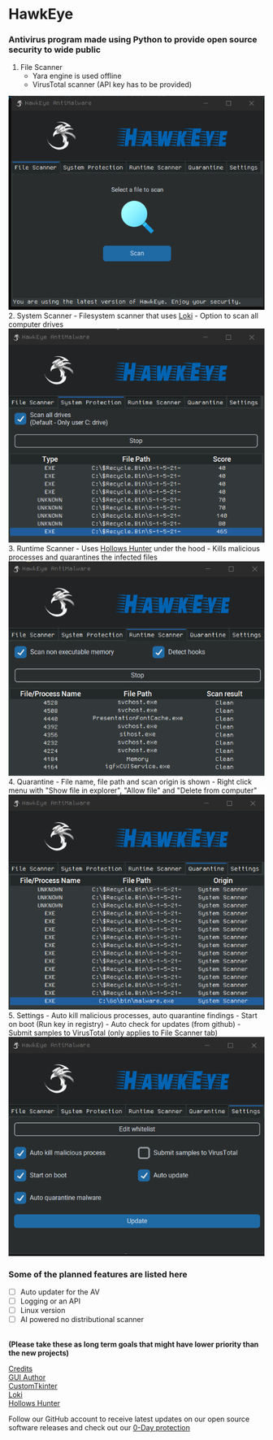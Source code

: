 # HawkEye

### Antivirus program made using Python to provide open source security to wide public<br>

1. File Scanner
   - Yara engine is used offline
   - VirusTotal scanner (API key has to be provided)
<img src='screens/filescanner.png'>
2. System Scanner
   - Filesystem scanner that uses <a href='https://github.com/Neo23x0/Loki'>Loki</a>
   - Option to scan all computer drives
<img src='screens/systemprotection.png'>
3. Runtime Scanner
   - Uses <a href='https://github.com/hasherezade/hollows_hunter'>Hollows Hunter</a> under the hood
   - Kills malicious processes and quarantines the infected files
<img src='screens/runtimescanner.png'>
4. Quarantine
   - File name, file path and scan origin is shown
   - Right click menu with "Show file in explorer", "Allow file" and "Delete from computer"
<img src='screens/quarantine.png'>
5. Settings
   - Auto kill malicious processes, auto quarantine findings
   - Start on boot (Run key in registry)
   - Auto check for updates (from github)
   - Submit samples to VirusTotal (only applies to File Scanner tab)
<img src='screens/settings.png'>

### Some of the planned features are listed here
- [ ] Auto updater for the AV
- [ ] Logging or an API
- [ ] Linux version
- [ ] AI powered no distributional scanner
<br>
<b>(Please take these as long term goals that might have lower priority than the new projects)</b><br>

<u>Credits</u><br>
<a href='https://github.com/orgs/DivineSoftware/people/CroatianApoxyomenos'>GUI Author</a><br>
<a href='https://github.com/TomSchimansky/CustomTkinter'>CustomTkinter</a><br>
<a href='https://github.com/Neo23x0/Loki'>Loki</a><br>
<a href='https://github.com/hasherezade/hollows_hunter'>Hollows Hunter</a><br>

Follow our GitHub account to receive latest updates on our open source software releases and check out our <a href='https://thedivine.one/products/cybarrier/index.html'>0-Day protection</a>
